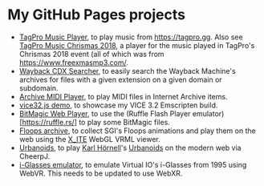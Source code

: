 # My GitHub Pages projects

* [TagPro Music Player](http://sgeo.github.io/tagpromusic.htm), to play music from <https://tagpro.gg>. Also see [TagPro Music Chrismas 2018](http://sgeo.github.io/tagpromusic_christmas_2018.htm), a player for the music played in TagPro's Chrismas 2018 event (all of which was from  <https://www.freexmasmp3.com/>.
* [Wayback CDX Searcher](https://web.archive.org/web/20190404061557id_/https://sgeo.github.io/wayback_cdx_searcher/), to easily search the Wayback Machine's archives for files with a given extension on a given domain or subdomain.
* [Archive MIDI Player](https://sgeo.github.io/archive_midi_player/), to play MIDI files in Internet Archive items.
* [vice32.js demo](https://sgeo.github.io/experimental/vice32/x64.html), to showcase my VICE 3.2 Emscripten build.
* [BitMagic Web Player](http://sgeo.github.io/bitmagic-ruffle/), to use the (Ruffle Flash Player emulator)[https://ruffle.rs/] to play some BitMagic files.
* [Floops archive](https://sgeo.github.io/floopsArchive/floops/archive.html), to collect SGI's Floops animations and play them on the web using the [X_ITE](http://create3000.de/x_ite/getting-started/) WebGL VRML viewer.
* [Urbanoids](https://sgeo.github.io/urbanoids/), to play [Karl Hörnell](http://www.javaonthebrain.com)'s [Urbanoids](http://www.javaonthebrain.com/java/noids/) on the modern web via CheerpJ.
* [i-Glasses emulator](https://sgeo.github.io/iglasses/), to emulate Virtual IO's i-Glasses from 1995 using WebVR. This needs to be updated to use WebXR.
